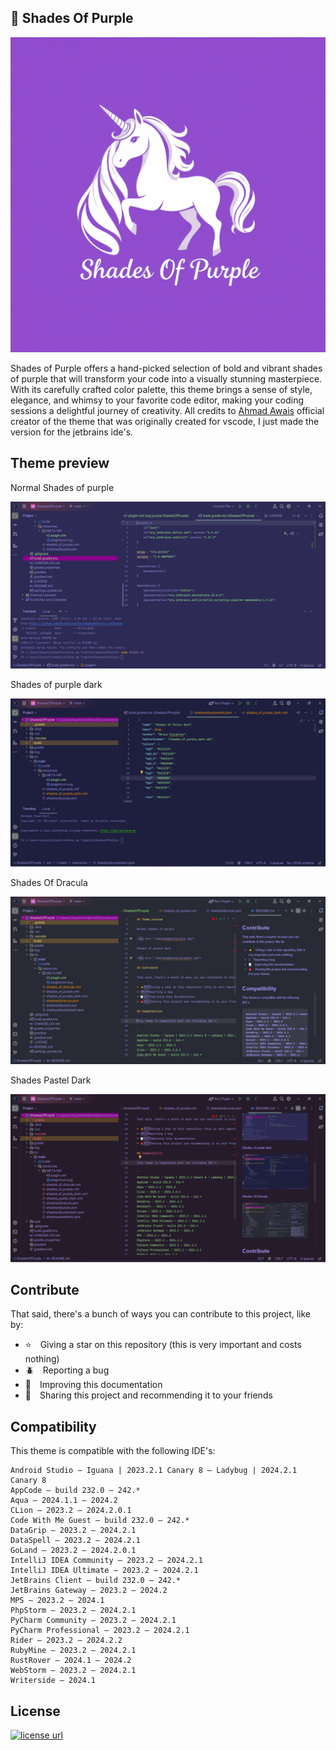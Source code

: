 ## 🦄 Shades Of Purple

<img src="./img/icon.png">

Shades of Purple offers a hand-picked selection of bold and vibrant shades of purple that will transform your code into a visually stunning masterpiece. With its carefully crafted color palette, this theme brings a sense of style, elegance, and whimsy to your favorite code editor, making your coding sessions a delightful journey of creativity. All credits to <a href="https://github.com/ahmadawais">Ahmad Awais</a> official creator of the theme that was originally created for vscode, I just made the version for the jetbrains ide's. 

## Theme preview

Normal Shades of purple

<img src="./img/shadesofpurple.jpg">

Shades of purple dark

<img src="./img/shadesofpurpledark.jpg">

Shades Of Dracula

<img src="./img/shadesofdracula.jpg">

Shades Pastel Dark

<img src="./img/shadespasteldark.jpg">

## Contribute

That said, there's a bunch of ways you can contribute to this project, like by:

* ⭐ Giving a star on this repository (this is very important and costs nothing)
* 🪲 Reporting a bug
* 📄 Improving this documentation
* 🚨 Sharing this project and recommending it to your friends

## Compatibility

This theme is compatible with the following IDE's:

```
Android Studio — Iguana | 2023.2.1 Canary 8 — Ladybug | 2024.2.1 Canary 8
AppCode — build 232.0 — 242.*
Aqua — 2024.1.1 — 2024.2
CLion — 2023.2 — 2024.2.0.1
Code With Me Guest — build 232.0 — 242.*
DataGrip — 2023.2 — 2024.2.1
DataSpell — 2023.2 — 2024.2.1
GoLand — 2023.2 — 2024.2.0.1
IntelliJ IDEA Community — 2023.2 — 2024.2.1
IntelliJ IDEA Ultimate — 2023.2 — 2024.2.1
JetBrains Client — build 232.0 — 242.*
JetBrains Gateway — 2023.2 — 2024.2
MPS — 2023.2 — 2024.1
PhpStorm — 2023.2 — 2024.2.1
PyCharm Community — 2023.2 — 2024.2.1
PyCharm Professional — 2023.2 — 2024.2.1
Rider — 2023.2 — 2024.2.2
RubyMine — 2023.2 — 2024.2.1
RustRover — 2024.1 — 2024.2
WebStorm — 2023.2 — 2024.2.1
Writerside — 2024.1
```

## License

  <a href="LICENSE" target="_blank" rel="noopener noreferrer">
    <img alt="license url" src="https://img.shields.io/badge/license%20-MIT-1C1E26?style=for-the-badge&labelColor=1C1E26&color=61ffca"/>
  </a>
